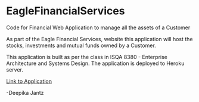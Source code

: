 # EagleFinancialServices

Code for Financial Web Application to manage all the assets of a Customer

As part of the Eagle Financial Services, website this application will host the stocks, investments and mutual funds owned by a Customer.

This application is built as per the class in ISQA 8380 - Enterprise Architecture and Systems Design. The application is deployed to Heroku server.

[Link to Application](https://djantz-deepika.herokuapp.com/)

-Deepika Jantz


